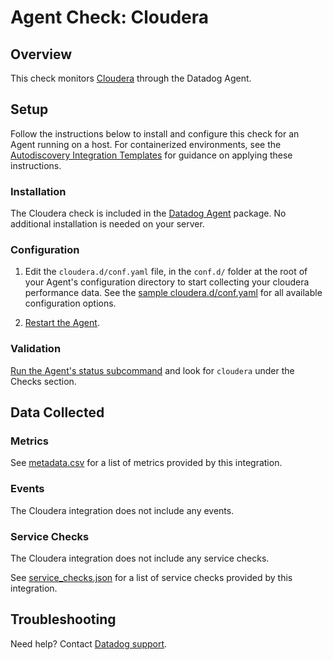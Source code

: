 # Agent Check: Cloudera

## Overview

This check monitors [Cloudera][1] through the Datadog Agent.

## Setup

Follow the instructions below to install and configure this check for an Agent running on a host. For containerized environments, see the [Autodiscovery Integration Templates][3] for guidance on applying these instructions.

### Installation

The Cloudera check is included in the [Datadog Agent][2] package.
No additional installation is needed on your server.

### Configuration

1. Edit the `cloudera.d/conf.yaml` file, in the `conf.d/` folder at the root of your Agent's configuration directory to start collecting your cloudera performance data. See the [sample cloudera.d/conf.yaml][4] for all available configuration options.

2. [Restart the Agent][5].

### Validation

[Run the Agent's status subcommand][6] and look for `cloudera` under the Checks section.

## Data Collected

### Metrics

See [metadata.csv][7] for a list of metrics provided by this integration.

### Events

The Cloudera integration does not include any events.

### Service Checks

The Cloudera integration does not include any service checks.

See [service_checks.json][8] for a list of service checks provided by this integration.

## Troubleshooting

Need help? Contact [Datadog support][9].


[1]: **LINK_TO_INTEGRATION_SITE**
[2]: https://app.datadoghq.com/account/settings#agent
[3]: https://docs.datadoghq.com/agent/kubernetes/integrations/
[4]: https://github.com/DataDog/integrations-core/blob/master/cloudera/datadog_checks/cloudera/data/conf.yaml.example
[5]: https://docs.datadoghq.com/agent/guide/agent-commands/#start-stop-and-restart-the-agent
[6]: https://docs.datadoghq.com/agent/guide/agent-commands/#agent-status-and-information
[7]: https://github.com/DataDog/integrations-core/blob/master/cloudera/metadata.csv
[8]: https://github.com/DataDog/integrations-core/blob/master/cloudera/assets/service_checks.json
[9]: https://docs.datadoghq.com/help/
